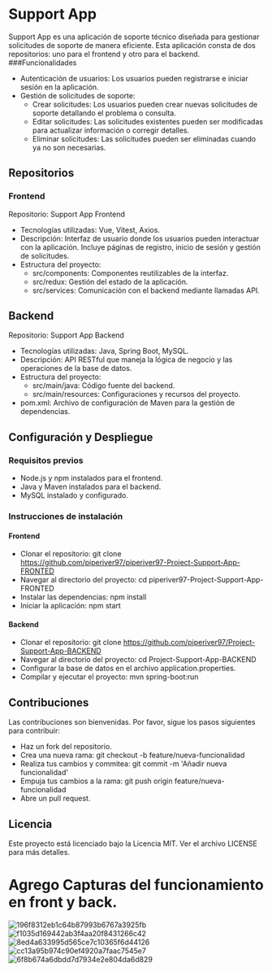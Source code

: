 # Support App

Support App es una aplicación de soporte técnico diseñada para gestionar solicitudes de soporte de manera eficiente. Esta aplicación consta de dos repositorios: uno para el frontend y otro para el backend.
###Funcionalidades
- Autenticación de usuarios: Los usuarios pueden registrarse e iniciar sesión en la aplicación.
- Gestión de solicitudes de soporte:
    - Crear solicitudes: Los usuarios pueden crear nuevas solicitudes de soporte detallando el problema o consulta.
    -  Editar solicitudes: Las solicitudes existentes pueden ser modificadas para actualizar información o corregir detalles.
    -  Eliminar solicitudes: Las solicitudes pueden ser eliminadas cuando ya no son necesarias.

## Repositorios

### Frontend
Repositorio: Support App Frontend

- Tecnologías utilizadas: Vue, Vitest, Axios.
- Descripción: Interfaz de usuario donde los usuarios pueden interactuar con la aplicación. Incluye páginas de registro, inicio de sesión y gestión de solicitudes.
- Estructura del proyecto:
  -  src/components: Componentes reutilizables de la interfaz.
  -   src/redux: Gestión del estado de la aplicación.
  - src/services: Comunicación con el backend mediante llamadas API.

## Backend
Repositorio: Support App Backend

- Tecnologías utilizadas: Java, Spring Boot, MySQL.
- Descripción: API RESTful que maneja la lógica de negocio y las operaciones de la base de datos.
- Estructura del proyecto:
  -  src/main/java: Código fuente del backend.
  -  src/main/resources: Configuraciones y recursos del proyecto.
 -  pom.xml: Archivo de configuración de Maven para la gestión de dependencias.
 
 ## Configuración y Despliegue
### Requisitos previos
- Node.js y npm instalados para el frontend.
- Java y Maven instalados para el backend.
- MySQL instalado y configurado.
### Instrucciones de instalación
#### Frontend
-  Clonar el repositorio: git clone https://github.com/piperiver97/piperiver97-Project-Support-App-FRONTED
- Navegar al directorio del proyecto: cd piperiver97-Project-Support-App-FRONTED
- Instalar las dependencias: npm install
- Iniciar la aplicación: npm start
#### Backend
- Clonar el repositorio: git clone https://github.com/piperiver97/Project-Support-App-BACKEND
- Navegar al directorio del proyecto: cd Project-Support-App-BACKEND
- Configurar la base de datos en el archivo application.properties.
- Compilar y ejecutar el proyecto: mvn spring-boot:run
## Contribuciones
Las contribuciones son bienvenidas. Por favor, sigue los pasos siguientes para contribuir:

 - Haz un fork del repositorio.
 - Crea una nueva rama: git checkout -b feature/nueva-funcionalidad
 - Realiza tus cambios y commitea: git commit -m 'Añadir nueva funcionalidad'
 -  Empuja tus cambios a la rama: git push origin feature/nueva-funcionalidad
 - Abre un pull request.
## Licencia
Este proyecto está licenciado bajo la Licencia MIT. Ver el archivo LICENSE para más detalles.

# Agrego Capturas del funcionamiento en front y back.
![196f8312eb1c64b87993b6767a3925fb](https://github.com/user-attachments/assets/b73bf831-829e-4954-a14b-c7e3cb04fd4a)
![f1035d169442ab3f4aa20f8431266c42](https://github.com/user-attachments/assets/bdaba690-745d-45dc-9095-2f6fec9cb28d)
![8ed4a633995d565ce7c10365f6d44126](https://github.com/user-attachments/assets/e7061352-2695-43c2-a795-fb06006b9cee)
![cc13a95b974c90ef4920a7faac7545e7](https://github.com/user-attachments/assets/c49b91b3-3427-426d-acf8-11900ec5e19e)
![6f8b674a6dbdd7d7934e2e804da6d829](https://github.com/user-attachments/assets/08da0d4f-80f3-4bd1-a69b-3b6de6909954)

